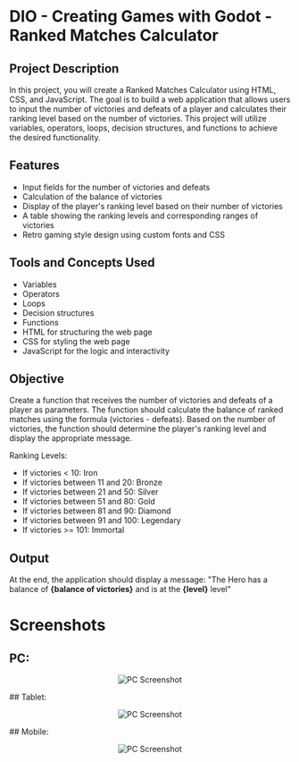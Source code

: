 # DIO - Creating Games with Godot - Ranked Matches Calculator

## Project Description

In this project, you will create a Ranked Matches Calculator using HTML, CSS, and JavaScript. The goal is to build a web application that allows users to input the number of victories and defeats of a player and calculates their ranking level based on the number of victories. This project will utilize variables, operators, loops, decision structures, and functions to achieve the desired functionality.

## Features
- Input fields for the number of victories and defeats
- Calculation of the balance of victories
- Display of the player's ranking level based on their number of victories
- A table showing the ranking levels and corresponding ranges of victories
- Retro gaming style design using custom fonts and CSS

## Tools and Concepts Used
- Variables
- Operators
- Loops
- Decision structures
- Functions
- HTML for structuring the web page
- CSS for styling the web page
- JavaScript for the logic and interactivity

## Objective
Create a function that receives the number of victories and defeats of a player as parameters. The function should calculate the balance of ranked matches using the formula (victories - defeats). Based on the number of victories, the function should determine the player's ranking level and display the appropriate message.

Ranking Levels:
- If victories < 10: Iron
- If victories between 11 and 20: Bronze
- If victories between 21 and 50: Silver
- If victories between 51 and 80: Gold
- If victories between 81 and 90: Diamond
- If victories between 91 and 100: Legendary
- If victories >= 101: Immortal

## Output
At the end, the application should display a message:
"The Hero has a balance of **{balance of victories}** and is at the **{level}** level"

# Screenshots
## PC:
<p align="center">
<img src="https://github.com/buenodeandrade/dio-ranked-matches-calc/assets/147355115/44108034-c717-4df2-a5a2-19a94e544a22" alt="PC Screenshot"/>
</p>
## Tablet:
<p align="center">
<img src="https://github.com/buenodeandrade/dio-ranked-matches-calc/assets/147355115/33e1fadd-4fc9-47ad-a43c-d88e109d485f" alt="PC Screenshot"/>
</p>
## Mobile:
<p align="center">
<img src="https://github.com/buenodeandrade/dio-ranked-matches-calc/assets/147355115/00a5545f-f460-4663-9992-e37ce8a6ade1" alt="PC Screenshot"/>
</p>
